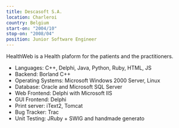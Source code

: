 ```yaml
---
title: Descasoft S.A.
location: Charleroi
country: Belgium
start-on: "2004/10"
stop-on: "2008/04"
position: Junior Software Engineer
---
```


HealthWeb is a Health plaform for the patients and the practitioners.

* Languages: C++, Delphi, Java, Python, Ruby, HTML, JS
* Backend: Borland C++
* Operating Systems: Microsoft Windows 2000 Server, Linux
* Database: Oracle and Microsoft SQL Server
* Web Frontend: Delphi with Microsoft IIS
* GUI Frontend: Delphi
* Print server: iText2, Tomcat
* Bug Tracker: Trac
* Unit Testing: JRuby + SWIG and handmade generato